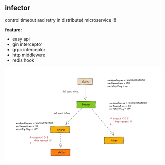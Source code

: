 ## infector

control timeout and retry in distributed microservice !!!

**feature:**

- easy api
- gin interceptor
- grpc interceptor
- http middleware
- redis hook

![](./docs/desc.jpg)